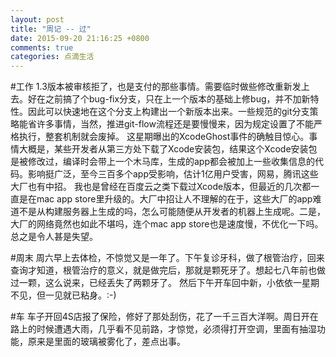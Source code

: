 ```yaml
---
layout: post
title: "周记 -- 过"
date: 2015-09-20 21:16:25 +0800
comments: true
categories: 点滴生活
---
```

#工作
1.3版本被审核拒了，也是支付的那些事情。需要临时做些修改重新发上去。好在之前搞了个bug-fix分支，只在上一个版本的基础上修bug，并不加新特性。因此可以快速地在这个分支上构建出一个新版本出来。一些规范的git分支策略能省许多事情，当然，推进git-flow流程还是要慢慢来，因为规定设置了不能严格执行，整套机制就会废掉。
这星期曝出的XcodeGhost事件的确触目惊心。事情大概是，某些开发者从第三方处下载了Xcode安装包，结果这个Xcode安装包是被修改过，编译时会带上一个木马库，生成的app都会被加上一些收集信息的代码。影响挺广泛，至今三百多个app受影响，估计1亿用户受害，网易，腾讯这些大厂也有中招。
我也是曾经在百度云之类下载过Xcode版本，但最近的几次都一直是在mac app store里升级的。大厂中招让人不理解的在于，这些大厂的app难道不是从构建服务器上生成的吗，怎么可能随便从开发者的机器上生成呢。二是，大厂的网络竟然也如此不堪吗，连个mac app store也是速度慢，不优化一下吗。总之是令人甚是失望。

#周末
周六早上去体检，不惊觉又是一年了。下午复诊牙科，做了根管治疗，回来查询才知道，根管治疗的意义，就是做完后，那就是颗死牙了。想起七八年前也做过一颗，这么说来，已经丢失了两颗牙了。
然后下午开车回中新，小依依一星期不见，但一见就已粘身。:-)

#车
车子开回4S店报了保险，修好了那处刮伤，花了一千三百大洋啊。周日开在路上的时候遭遇大雨，几乎看不见前路，才惊觉，必须得打开空调，里面有抽湿功能，原来是里面的玻璃被雾化了，差点出事。

